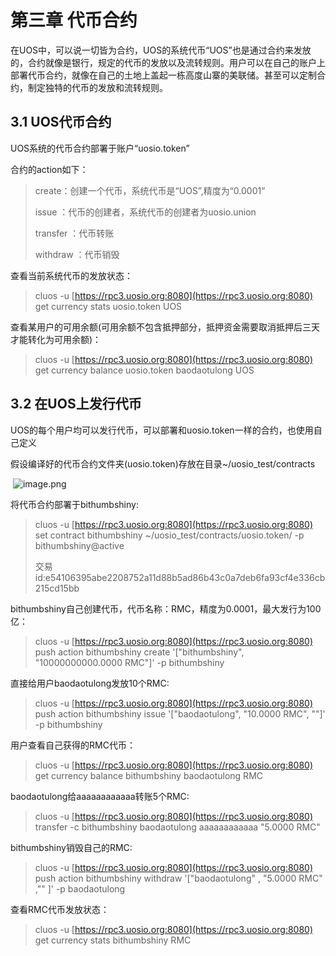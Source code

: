 # 第三章 代币合约

在UOS中，可以说一切皆为合约，UOS的系统代币“UOS”也是通过合约来发放的，合约就像是银行，规定的代币的发放以及流转规则。用户可以在自己的账户上部署代币合约，就像在自己的土地上盖起一栋高度山寨的美联储。甚至可以定制合约，制定独特的代币的发放和流转规则。

## 3.1 UOS代币合约 <a id="b5d26a2e"></a>

UOS系统的代币合约部署于账户“uosio.token”

合约的action如下：

> create：创建一个代币，系统代币是“UOS”,精度为“0.0001”
>
> issue ：代币的创建者，系统代币的创建者为uosio.union
>
> transfer ：代币转账
>
> withdraw ：代币销毁

查看当前系统代币的发放状态：

> cluos -u [https://rpc3.uosio.org:8080](https://rpc3.uosio.org:8080) get currency stats uosio.token UOS

查看某用户的可用余额\(可用余额不包含抵押部分，抵押资金需要取消抵押后三天才能转化为可用余额\)：

> cluos -u [https://rpc3.uosio.org:8080](https://rpc3.uosio.org:8080) get currency balance uosio.token baodaotulong UOS

## 3.2 在UOS上发行代币 <a id="cd97cda2"></a>

UOS的每个用户均可以发行代币，可以部署和uosio.token一样的合约，也使用自己定义

假设编译好的代币合约文件夹\(uosio.token\)存放在目录~/uosio\_test/contracts

​ ![image.png](https://cdn.nlark.com/yuque/358/2019/png/127101/1554780630821-6ed00d11-91fe-4e58-8afa-9f2fff9ffd48.png)​

将代币合约部署于bithumbshiny:

> cluos -u [https://rpc3.uosio.org:8080](https://rpc3.uosio.org:8080) set contract bithumbshiny ~/uosio\_test/contracts/uosio.token/ -p bithumbshiny@active
>
> 交易id:e54106395abe2208752a11d88b5ad86b43c0a7deb6fa93cf4e336cb215cd15bb

bithumbshiny自己创建代币，代币名称：RMC，精度为0.0001，最大发行为100亿：

> cluos -u [https://rpc3.uosio.org:8080](https://rpc3.uosio.org:8080) push action bithumbshiny create '\["bithumbshiny", "10000000000.0000 RMC"\]' -p bithumbshiny

直接给用户baodaotulong发放10个RMC:

> cluos -u [https://rpc3.uosio.org:8080](https://rpc3.uosio.org:8080) push action bithumbshiny issue '\["baodaotulong", "10.0000 RMC", ""\]' -p bithumbshiny

用户查看自己获得的RMC代币：

> cluos -u [https://rpc3.uosio.org:8080](https://rpc3.uosio.org:8080) get currency balance bithumbshiny baodaotulong RMC

baodaotulong给aaaaaaaaaaaa转账5个RMC:

> cluos -u [https://rpc3.uosio.org:8080](https://rpc3.uosio.org:8080) transfer -c bithumbshiny baodaotulong aaaaaaaaaaaa "5.0000 RMC"

bithumbshiny销毁自己的RMC:

> cluos -u [https://rpc3.uosio.org:8080](https://rpc3.uosio.org:8080) push action bithumbshiny withdraw '\["baodaotulong" , "5.0000 RMC" ,"" \]' -p baodaotulong

查看RMC代币发放状态：

> cluos -u [https://rpc3.uosio.org:8080](https://rpc3.uosio.org:8080) get currency stats bithumbshiny RMC

